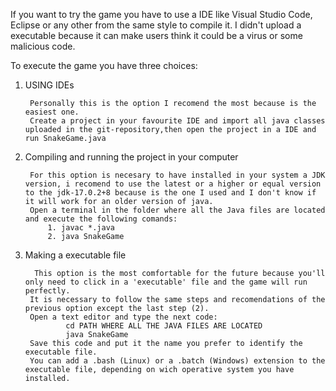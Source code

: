 If you want to try the game you have to use a IDE like Visual Studio Code, Eclipse or any other from the same style to compile it.
I didn't upload a executable because it can make users think it could be a virus or some malicious code.


To execute the game you have three choices:
  
  1. USING IDEs 
          
          Personally this is the option I recomend the most because is the easiest one.
          Create a project in your favourite IDE and import all java classes uploaded in the git-repository,then open the project in a IDE and run SnakeGame.java

  2. Compiling and running the project in your computer 
   
          For this option is necesary to have installed in your system a JDK version, i recomend to use the latest or a higher or equal version to the jdk-17.0.2+8 because is the one I used and I don't know if it will work for an older version of java.
          Open a terminal in the folder where all the Java files are located and execute the following comands:
              1. javac *.java
              2. java SnakeGame
          
  3. Making a executable file 

           This option is the most comfortable for the future because you'll only need to click in a 'executable' file and the game will run perfectly.
          It is necessary to follow the same steps and recomendations of the previous option except the last step (2).
          Open a text editor and type the next code: 
                  cd PATH WHERE ALL THE JAVA FILES ARE LOCATED
                  java SnakeGame
          Save this code and put it the name you prefer to identify the executable file.
          You can add a .bash (Linux) or a .batch (Windows) extension to the executable file, depending on wich operative system you have installed. 
